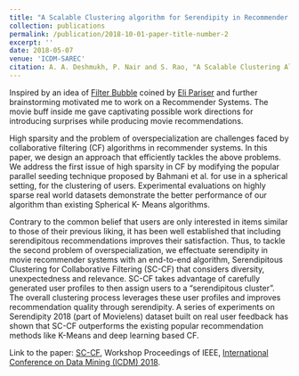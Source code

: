 ```yaml
---
title: "A Scalable Clustering algorithm for Serendipity in Recommender Systems"
collection: publications
permalink: /publication/2018-10-01-paper-title-number-2
excerpt: ''
date: 2018-05-07
venue: 'ICDM-SAREC'
citation: A. A. Deshmukh, P. Nair and S. Rao, "A Scalable Clustering Algorithm for Serendipity in Recommender Systems," 2018 IEEE International Conference on Data Mining Workshops (ICDMW), Singapore, Singapore, 2018, pp. 1279-1288. 
---
```


Inspired by an idea of [Filter Bubble](https://en.wikipedia.org/wiki/Filter_bubble) coined by [Eli Pariser](https://en.wikipedia.org/wiki/Eli_Pariser) and further brainstorming motivated me to work on a Recommender Systems. The movie buff inside me gave captivating possible work directions for introducing surprises while producing movie recommendations. 

High sparsity and the problem of overspecialization are challenges faced by collaborative filtering (CF) algorithms in recommender systems. In this paper, we design an approach that efficiently tackles the above problems. We address the first issue of high sparsity in CF by modifying the popular parallel seeding technique proposed by Bahmani et al. for use in a spherical setting, for the clustering of users. Experimental evaluations on highly sparse real world datasets demonstrate the better performance of our algorithm than existing Spherical K- Means algorithms. 

Contrary to the common belief that users are only interested in items similar to those of their previous liking, it has been well established that including serendipitous recommendations improves their satisfaction. Thus, to tackle the second problem of overspecialization, we effectuate serendipity in movie recommender systems with an end-to-end algorithm, Serendipitous Clustering for Collaborative Filtering (SC-CF) that considers diversity, unexpectedness and relevance. SC-CF takes advantage of carefully generated user profiles to then assign users to a “serendipitous cluster”. The overall clustering process leverages these user profiles and improves recommendation quality through serendipity. A series of experiments on Serendipity 2018 (part of Movielens) dataset built on real user feedback has shown that SC-CF outperforms the existing popular recommendation methods like K-Means and deep learning based CF.

Link to the paper: [SC-CF](https://ieeexplore.ieee.org/document/8637463), Workshop Proceedings of IEEE, [International Conference on Data Mining (ICDM) 2018](http://icdm2018.org/).


